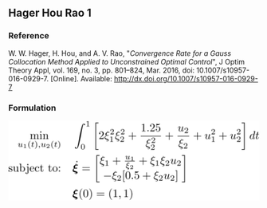 ## Hager Hou Rao 1

### Reference
W. W. Hager, H. Hou, and A. V. Rao, "*Convergence Rate for a Gauss Collocation Method Applied to Unconstrained Optimal Control*", J Optim Theory Appl, vol. 169, no. 3, pp. 801–824, Mar. 2016, doi: 10.1007/s10957-016-0929-7. [Online]. Available: http://dx.doi.org/10.1007/s10957-016-0929-7

### Formulation
![formulation](assets/formulation.svg)

<!-- ### Solution -->